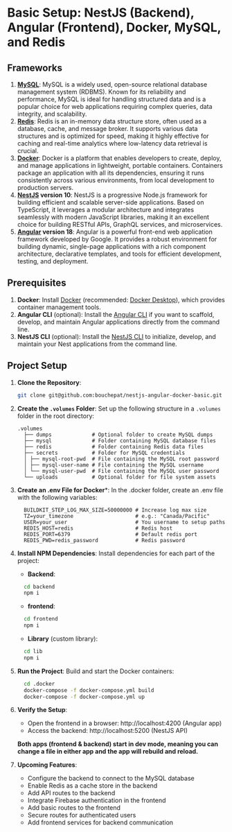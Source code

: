 # Basic Setup: NestJS (Backend), Angular (Frontend), Docker, MySQL, and Redis

## Frameworks
1. **[MySQL](https://www.mysql.com/)**: MySQL is a widely used, open-source relational database management system (RDBMS). Known for its reliability and performance, MySQL is ideal for handling structured data and is a popular choice for web applications requiring complex queries, data integrity, and scalability.
2. **[Redis](https://redis.io/)**: Redis is an in-memory data structure store, often used as a database, cache, and message broker. It supports various data structures and is optimized for speed, making it highly effective for caching and real-time analytics where low-latency data retrieval is crucial.
3. **[Docker](https://docs.docker.com/)**: Docker is a platform that enables developers to create, deploy, and manage applications in lightweight, portable containers. Containers package an application with all its dependencies, ensuring it runs consistently across various environments, from local development to production servers.
4. **[NestJS](https://nestjs.com/) version 10**: NestJS is a progressive Node.js framework for building efficient and scalable server-side applications. Based on TypeScript, it leverages a modular architecture and integrates seamlessly with modern JavaScript libraries, making it an excellent choice for building RESTful APIs, GraphQL services, and microservices.
5. **[Angular](https://angular.dev/) version 18**: Angular is a powerful front-end web application framework developed by Google. It provides a robust environment for building dynamic, single-page applications with a rich component architecture, declarative templates, and tools for efficient development, testing, and deployment.

## Prerequisites
1. **Docker**: Install [Docker](https://www.docker.com/) (recommended: [Docker Desktop](https://www.docker.com/products/docker-desktop/)), which provides container management tools.
2. **Angular CLI** (optional): Install the [Angular CLI](https://angular.dev/tools/cli) if you want to scaffold, develop, and maintain Angular applications directly from the command line.
3. **NestJS CLI** (optional): Install the [NestJS CLI](https://docs.nestjs.com/cli/overview) to initialize, develop, and maintain your Nest applications from the command line.

## Project Setup

1. **Clone the Repository**:
   ```bash
   git clone git@github.com:bouchepat/nestjs-angular-docker-basic.git
   ```

2. **Create the `.volumes` Folder**: Set up the following structure in a `.volumes` folder in the root directory:
    ```
    .volumes 
      ├── dumps             # Optional folder to create MySQL dumps 
      ├── mysql             # Folder containing MySQL database files 
      ├── redis             # Folder containing Redis data files 
      ├── secrets           # Folder for MySQL credentials 
      │ ├── mysql-root-pwd  # File containing the MySQL root password 
      │ ├── mysql-user-name # File containing the MySQL username 
      │ └── mysql-user-pwd  # File containing the MySQL user password 
      └── uploads           # Optional folder for file system assets
    ```

2. **Create an .env File for Docker***: In the .docker folder, create an .env file with the following variables:
    ```
      BUILDKIT_STEP_LOG_MAX_SIZE=50000000 # Increase log max size
      TZ=your_timezone                    # e.g.: "Canada/Pacific"
      USER=your_user                      # You username to setup paths
      REDIS_HOST=redis                    # Redis host
      REDIS_PORT=6379                     # Default redis port
      REDIS_PWD=redis_password            # Redis password
    ```

3. **Install NPM Dependencies**: Install dependencies for each part of the project:
    * **Backend**:
    ```bash
      cd backend
      npm i
    ``` 
    * **frontend**:
    ```bash
      cd frontend
      npm i
    ```
    * **Library** (custom library):
    ```bash
      cd lib
      npm i
    ```

4. **Run the Project**: Build and start the Docker containers:
    ```bash
      cd .docker
      docker-compose -f docker-compose.yml build
      docker-compose -f docker-compose.yml up
    ```        

5. **Verify the Setup**:
    * Open the frontend in a browser: http://localhost:4200 (Angular app)
    * Access the backend: http://localhost:5200 (NestJS API)

    **Both apps (frontend & backend) start in dev mode, meaning you can change a file in either app and the app will rebuild and reload.**

6. **Upcoming Features**:
    * Configure the backend to connect to the MySQL database
    * Enable Redis as a cache store in the backend
    * Add API routes to the backend
    * Integrate Firebase authentication in the frontend
    * Add basic routes to the frontend
    * Secure routes for authenticated users
    * Add frontend services for backend communication